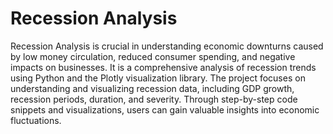 # Recession Analysis
Recession Analysis is crucial in understanding economic downturns caused by low money circulation, reduced consumer spending, and negative impacts on businesses. It is a comprehensive analysis of recession trends using Python and the Plotly visualization library. The project focuses on understanding and visualizing recession data, including GDP growth, recession periods, duration, and severity. Through step-by-step code snippets and visualizations, users can gain valuable insights into economic fluctuations.
